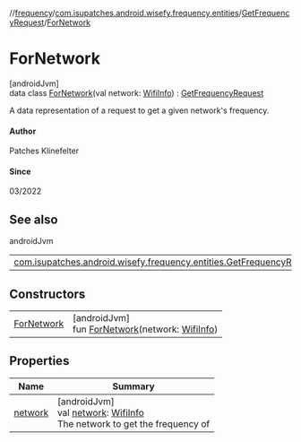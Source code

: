 //[frequency](../../../../index.md)/[com.isupatches.android.wisefy.frequency.entities](../../index.md)/[GetFrequencyRequest](../index.md)/[ForNetwork](index.md)

# ForNetwork

[androidJvm]\
data class [ForNetwork](index.md)(val network: [WifiInfo](https://developer.android.com/reference/kotlin/android/net/wifi/WifiInfo.html)) : [GetFrequencyRequest](../index.md)

A data representation of a request to get a given network's frequency.

#### Author

Patches Klinefelter

#### Since

03/2022

## See also

androidJvm

| | |
|---|---|
| [com.isupatches.android.wisefy.frequency.entities.GetFrequencyRequest](../index.md) |  |

## Constructors

| | |
|---|---|
| [ForNetwork](-for-network.md) | [androidJvm]<br>fun [ForNetwork](-for-network.md)(network: [WifiInfo](https://developer.android.com/reference/kotlin/android/net/wifi/WifiInfo.html)) |

## Properties

| Name | Summary |
|---|---|
| [network](network.md) | [androidJvm]<br>val [network](network.md): [WifiInfo](https://developer.android.com/reference/kotlin/android/net/wifi/WifiInfo.html)<br>The network to get the frequency of |

